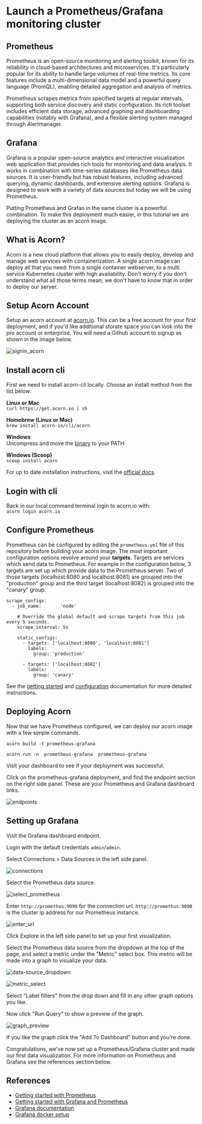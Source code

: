 # Launch a Prometheus/Grafana monitoring cluster

## Prometheus
Prometheus is an open-source monitoring and alerting toolkit, known for its reliability in cloud-based architectures and microservices. It's particularly popular for its ability to handle large volumes of real-time metrics. Its core features include a multi-dimensional data model and a powerful query language (PromQL), enabling detailed aggregation and analysis of metrics.

Prometheus scrapes metrics from specified targets at regular intervals, supporting both service discovery and static configuration. Its rich toolset includes efficient data storage, advanced graphing and dashboarding capabilities (notably with Grafana), and a flexible alerting system managed through Alertmanager.

## Grafana
Grafana is a popular open-source analytics and interactive visualization web application that provides rich tools for monitoring and data analysis. It works in combination with time-series databases like Prometheus data sources. It is user-friendly but has robust features, including advanced querying, dynamic dashboards, and extensive alerting options. Grafana is designed to work with a variety of data sources but today we will be using Prometheus.

Putting Prometheus and Grafan in the same cluster is a powerful combination.  To make this deployment much easier, in this tutorial we are deploying the cluster as an acorn image.

## What is Acorn? 
Acorn is a new cloud platform that allows you to easily deploy, develop and manage web services with containerization.  A single acorn image can deploy all that you need: from a single container webserver, to a multi service Kubernetes cluster with high availability.  Don't worry if you don't understand what all those terms mean; we don't have to know that in order to deploy our server.

## Setup Acorn Account
Setup an acorn account at [acorn.io](https://acorn.io).  This can be a free account for your first deployment, and if you'd like additional storate space you can look into the pro account or enterprise.  You will need a Github account to signup as shown in the image below.

![signin_acorn](https://github.com/randall-coding/opensupports-docker/assets/39175191/d46815fb-d2d5-42cd-b93d-41ca541a63bd)

## Install acorn cli 
First we need to install acorn-cli locally.  Choose an install method from the list below:

**Linux or Mac** <br>
`curl https://get.acorn.io | sh`

**Homebrew (Linux or Mac)** <br>
`brew install acorn-io/cli/acorn`

**Windows** <br> 
Uncompress and move the [binary](https://cdn.acrn.io/cli/default_windows_amd64_v1/acorn.exe) to your PATH

**Windows (Scoop)** <br>
`scoop install acorn`

For up to date installation instructions, visit the [official docs](https://runtime-docs.acorn.io/installation/installing).

## Login with cli
Back in our local command terminal login to acorn.io with: <br>
`acorn login acorn.io` 

## Configure Prometheus
Prometheus can be configured by editing the `prometheus.yml` file of this repository before building your acorn image.  The most important configuration options revolve around your **targets**.  Targets are services which send data to Prometheus. For example in the configuration below, 3 targets are set up which provide data to the Prometheus server.  Two of those targets (localhost:8080 and localhost:8081) are grouped into the "production" group and the third target (localhost:8082) is grouped into the "canary" group.

```
scrape_configs:
  - job_name:       'node'

    # Override the global default and scrape targets from this job every 5 seconds.
    scrape_interval: 5s

    static_configs:
      - targets: ['localhost:8080', 'localhost:8081']
        labels:
          group: 'production'

      - targets: ['localhost:8082']
        labels:
          group: 'canary'
```

See the [getting started](https://prometheus.io/docs/prometheus/latest/getting_started/) and [configuration](https://prometheus.io/docs/prometheus/latest/configuration/configuration/) documentation for more detailed instructions.    

## Deploying Acorn
Now that we have Prometheus configured, we can deploy our acorn image with a few simple commands.

`acorn build -t prometheus-grafana`

`acorn run -n  prometheus-grafana  prometheus-grafana`

Visit your dashboard to see if your deployment was successful.

Click on the prometheus-grafana deployment, and find the endpoint section on the right side panel.  These are your Prometheus and Grafana dashboard links.

![endpoints](https://github.com/randall-coding/prometheus-acorn/assets/39175191/f5a05fad-4500-4622-9af2-5dff8abe631e)

## Setting up Grafana
Visit the Grafana dashboard endpoint.

Login with the default credentials `admin`/`admin`.

Select Connections > Data Sources in the left side panel.  

![connections](https://github.com/randall-coding/prometheus-acorn/assets/39175191/6d586d24-72f7-44de-9d21-e58fc2744bef)

Select the Prometheus data source. 

![select_prometheus](https://github.com/randall-coding/prometheus-acorn/assets/39175191/fc916567-e99c-49bf-9e35-47513395dd23)

Enter `http://promethus:9090` for the connection url.  `http://promethus:9090` is the cluster ip address for our Prometheus instance.

![enter_url](https://github.com/randall-coding/prometheus-acorn/assets/39175191/e7d28aa9-c8ee-4fc2-870c-bb7514dd8ce8)

Click Explore in the left side panel to set up your first visualization.  

Select the Prometheus data source from the dropdown at the top of the page, and select a metric under the "Metric" select box.  This metric will be made into a graph to visualize your data.  

![data-source_dropdown](https://github.com/randall-coding/prometheus-acorn/assets/39175191/d88548bd-69fc-4fb7-b2fe-289923c9b823)

![metric_select](https://github.com/randall-coding/prometheus-acorn/assets/39175191/7c4dddcd-d246-4d64-9bd7-a92eec1e07e1)

Select "Label filters" from the drop down and fill in any other graph options you like.  

Now click "Run Query" to show a preview of the graph.  

![graph_preview](https://github.com/randall-coding/prometheus-acorn/assets/39175191/770a44f0-8571-4e90-bc81-88cf21db8cd7)

If you like the graph click the "Add To Dashboard" button and you're done.

Congratulations, we've now set up a Prometheus/Grafana cluster and made our first data visualization.  For more information on Prometheus and Grafana see the references section below. 

## References
* [Getting started with Prometheus](https://prometheus.io/docs/prometheus/latest/getting_started/)
* [Getting started with Grafana and Prometheus](https://grafana.com/docs/grafana/latest/getting-started/get-started-grafana-prometheus/)
* [Grafana documentation](https://grafana.com/docs/grafana/latest/)
* [Grafana docker setup](https://grafana.com/docs/grafana/latest/setup-grafana/installation/docker/)
